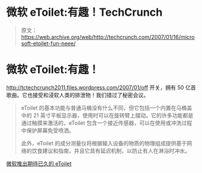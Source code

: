# 微软 eToilet:有趣！TechCrunch

> 原文：<https://web.archive.org/web/http://techcrunch.com/2007/01/16/microsoft-etoilet-fun-neee/>

# 微软 eToilet:有趣！

http://tctechcrunch2011.files.wordpress.com/2007/01/off 开关，拥有 50 亿首歌曲。它也接受和浸软人类的排泄物！我们错过了秘密会议。

> eToilet 的基本功能与普通马桶没有什么不同，但它包括一个内置在马桶盖中的 21 英寸平板显示器，使用时可以在旋转臂上摆动。它的许多功能都是通过触摸来激活的，eToilet 包含一个接近传感器，可以在使用或冲洗过程中保护屏幕免受喷洒。
> 
> 此外，eToilet 的成分测量仪将根据输入设备的物质的物理组成提供基于网络的饮食建议和指南，并且它具有延迟机制，以防止有人在淋浴时冲水。

[微软推出期待已久的 eToilet](https://web.archive.org/web/20130628171256/http://www.crystalair.com/content.php?id=49200701013)